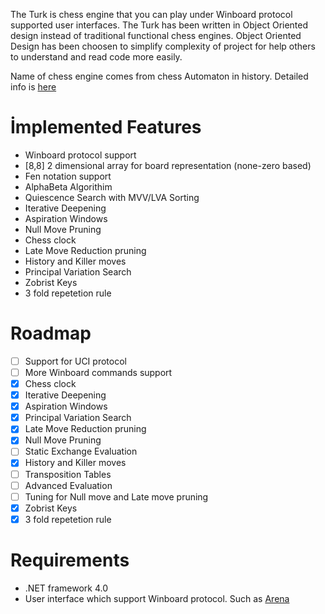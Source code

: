 The Turk is chess engine that you can play under Winboard protocol supported user interfaces. The Turk has been written in Object Oriented design instead of traditional functional chess engines. Object Oriented Design has been choosen to simplify complexity of project for help others to understand and read code more easily.

Name of chess engine comes from chess Automaton in history. Detailed info is [here](http://en.wikipedia.org/wiki/The_Turk)

# İmplemented Features

* Winboard protocol support
* [8,8] 2 dimensional array for board representation (none-zero based)
* Fen notation support
* AlphaBeta Algorithim
* Quiescence Search with MVV/LVA Sorting
* Iterative Deepening
* Aspiration Windows
* Null Move Pruning
* Chess clock
* Late Move Reduction pruning
* History and Killer moves
* Principal Variation Search
* Zobrist Keys
* 3 fold repetetion rule

# Roadmap

- [ ] Support for UCI protocol
- [ ] More Winboard commands support
- [x] Chess clock
- [x] Iterative Deepening
- [x] Aspiration Windows
- [x] Principal Variation Search
- [x] Late Move Reduction pruning
- [x] Null Move Pruning
- [ ] Static Exchange Evaluation
- [x] History and Killer moves
- [ ] Transposition Tables
- [ ] Advanced Evaluation
- [ ] Tuning for Null move and Late move pruning
- [x] Zobrist Keys
- [x] 3 fold repetetion rule

# Requirements

* .NET framework 4.0
* User interface which support Winboard protocol. Such as [Arena](http://www.playwitharena.com/)
